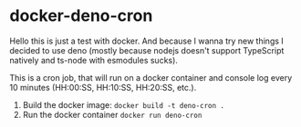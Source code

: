 # docker-deno-cron

Hello this is just a test with docker. And because I wanna try new things I
decided to use deno (mostly because nodejs doesn't support TypeScript natively
and ts-node with esmodules sucks).

This is a cron job, that will run on a docker container and console log every 10
minutes (HH:00:SS, HH:10:SS, HH:20:SS, etc.).

1. Build the docker image: `docker build -t deno-cron .`
2. Run the docker container `docker run deno-cron`
